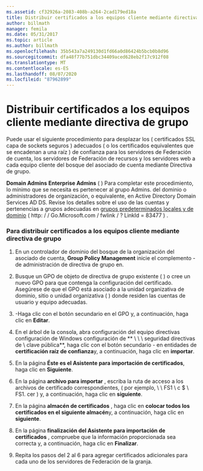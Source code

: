 ```yaml
---
ms.assetid: cf32926a-2083-408b-a264-2cad179ed18a
title: Distribuir certificados a los equipos cliente mediante directiva de grupo
author: billmath
manager: femila
ms.date: 05/31/2017
ms.topic: article
ms.author: billmath
ms.openlocfilehash: 35b543a7a249130d1fd66a0d86424b5bcb0b8d96
ms.sourcegitcommit: dfa48f77b751dbc34409aced628eb2f17c912f08
ms.translationtype: MT
ms.contentlocale: es-ES
ms.lasthandoff: 08/07/2020
ms.locfileid: "87962899"
---
```

# <a name="distribute-certificates-to-client-computers-by-using-group-policy"></a>Distribuir certificados a los equipos cliente mediante directiva de grupo


Puede usar el siguiente procedimiento para desplazar los \( certificados SSL capa de sockets seguros \) adecuados \( o los certificados equivalentes que se encadenan a una raíz \) de confianza para los servidores de Federación de cuenta, los servidores de Federación de recursos y los servidores web a cada equipo cliente del bosque del asociado de cuenta mediante Directiva de grupo.

**Domain Admins** **Enterprise Admins** \( \) Para completar este procedimiento, lo mínimo que se necesita es pertenecer al grupo Admins. del dominio o administradores de organización, o equivalente, en Active Directory Domain Services AD DS.  Revise los detalles sobre el uso de las cuentas y pertenencias a grupos adecuadas en [grupos predeterminados locales y de dominio](https://go.microsoft.com/fwlink/?LinkId=83477) \( http: \/ \/ Go.Microsoft.com \/ fwlink \/ ? LinkId \= 83477 \) .

### <a name="to-distribute-certificates-to-client-computers-by-using-group-policy"></a>Para distribuir certificados a los equipos cliente mediante directiva de grupo

1.  En un controlador de dominio del bosque de la organización del asociado de cuenta, **Group Policy Management** inicie el complemento \- de administración de directiva de grupo en.

2.  Busque un GPO de objeto de directiva de grupo existente \( \) o cree un nuevo GPO para que contenga la configuración del certificado. Asegúrese de que el GPO está asociado a la unidad organizativa de dominio, sitio o unidad organizativa \( \) donde residen las cuentas de usuario y equipo adecuadas.

3.  \-Haga clic con el botón secundario en el GPO y, a continuación, haga clic en **Editar**.

4.  En el árbol de la consola, abra configuración del equipo directivas configuración de Windows configuración de ** \\ \\ \\ seguridad directivas de \\ clave pública**, haga clic con el botón secundario \- en entidades de **certificación raíz de confianza**y, a continuación, haga clic en **importar**.

5.  En la página **Éste es el Asistente para importación de certificados**, haga clic en **Siguiente**.

6.  En la página **archivo para importar** , escriba la ruta de acceso a los archivos de certificado correspondientes, \( por ejemplo, \\ \\ FS1 \\ c $ \\ FS1. cer \) y, a continuación, haga clic en **siguiente**.

7.  En la página **almacén de certificados** , haga clic en **colocar todos los certificados en el siguiente almacén**y, a continuación, haga clic en **siguiente**.

8.  En la página **finalización del Asistente para importación de certificados** , compruebe que la información proporcionada sea correcta y, a continuación, haga clic en **Finalizar**.

9. Repita los pasos del 2 al 6 para agregar certificados adicionales para cada uno de los servidores de Federación de la granja.
